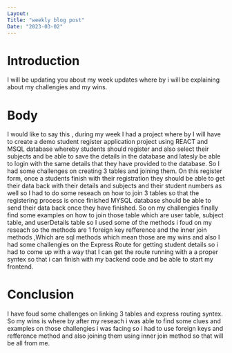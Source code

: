 ```yaml
---
Layout:
Title: "weekly blog post"
Date: "2023-03-02"
---
```


# Introduction

I will be updating you about my week updates where by i will be explaining about my challengies and my wins.

# Body

I would like to say this , during my week I had a project where by I will have to create a demo student register application project using REACT and MSQL database whereby students should register and also select their subjects and be able to save the details in the database and latesly be able to login with the same details that they have provided to the database. So I had some challenges on creating 3 tables and joining them. On this register form, once a students finish with their registration they should be able to get their data back with their details and subjects and their student numbers as well so I had to do some reseach on how to join 3 tables so that the registering process is once finished MYSQL database should be able to send their data back once they have finished. So on my challengies finally find some examples on how to join those table which are user table, subject table, and userDetails table so I used some of the methods i foud on my reseach so the methods are 1 foreign key refference and the inner join methods ,Which are sql methods which mean those are my wins and also I had some challengies on the Express Route for getting student details so i had to come up with a way that I can get the route running with a a proper syntex so that i can finish with my backend code and be able to start my frontend.

# Conclusion

I have foud some challenges on linking 3 tables and express routing syntex. So my wins is where by after my reseach i was able to find some clues and examples on those challengies i was facing so i had to use foreign keys and refference method and also joining them using inner join method so that will be all from me.


